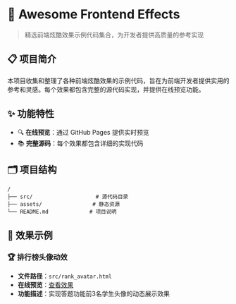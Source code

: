 # 🎨 Awesome Frontend Effects

> 精选前端炫酷效果示例代码集合，为开发者提供高质量的参考实现

## 📋 项目简介

本项目收集和整理了各种前端炫酷效果的示例代码，旨在为前端开发者提供实用的参考和灵感。每个效果都包含完整的源代码实现，并提供在线预览功能。

## ✨ 功能特性

- 🔍 **在线预览**：通过 GitHub Pages 提供实时预览
- 📚 **完整源码**：每个效果都包含详细的实现代码

## 🗂 项目结构

```
/
├── src/                    # 源代码目录
├── assets/                # 静态资源
└── README.md             # 项目说明
```


## 🎪 效果示例

### 🏆 排行榜头像动效
- **文件路径**：`src/rank_avatar.html`
- **在线预览**：[查看效果](https://whtthd.github.io/awesome_frontend/src/rank_avatar.html)
- **功能描述**：实现答题功能前3名学生头像的动态展示效果
